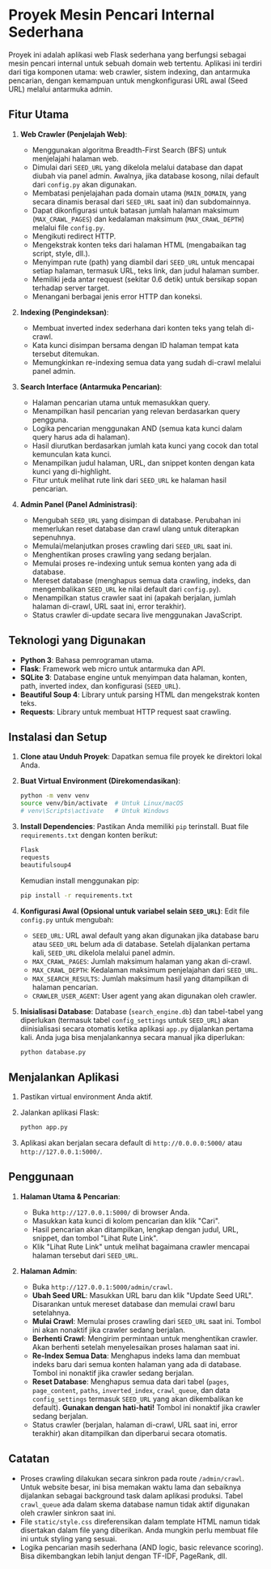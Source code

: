 # Proyek Mesin Pencari Internal Sederhana

Proyek ini adalah aplikasi web Flask sederhana yang berfungsi sebagai mesin pencari internal untuk sebuah domain web tertentu. Aplikasi ini terdiri dari tiga komponen utama: web crawler, sistem indexing, dan antarmuka pencarian, dengan kemampuan untuk mengkonfigurasi URL awal (Seed URL) melalui antarmuka admin.

## Fitur Utama

1.  **Web Crawler (Penjelajah Web)**:
    * Menggunakan algoritma Breadth-First Search (BFS) untuk menjelajahi halaman web.
    * Dimulai dari `SEED_URL` yang dikelola melalui database dan dapat diubah via panel admin. Awalnya, jika database kosong, nilai default dari `config.py` akan digunakan.
    * Membatasi penjelajahan pada domain utama (`MAIN_DOMAIN`, yang secara dinamis berasal dari `SEED_URL` saat ini) dan subdomainnya.
    * Dapat dikonfigurasi untuk batasan jumlah halaman maksimum (`MAX_CRAWL_PAGES`) dan kedalaman maksimum (`MAX_CRAWL_DEPTH`) melalui file `config.py`.
    * Mengikuti redirect HTTP.
    * Mengekstrak konten teks dari halaman HTML (mengabaikan tag script, style, dll.).
    * Menyimpan rute (path) yang diambil dari `SEED_URL` untuk mencapai setiap halaman, termasuk URL, teks link, dan judul halaman sumber.
    * Memiliki jeda antar request (sekitar 0.6 detik) untuk bersikap sopan terhadap server target.
    * Menangani berbagai jenis error HTTP dan koneksi.

2.  **Indexing (Pengindeksan)**:
    * Membuat inverted index sederhana dari konten teks yang telah di-crawl.
    * Kata kunci disimpan bersama dengan ID halaman tempat kata tersebut ditemukan.
    * Memungkinkan re-indexing semua data yang sudah di-crawl melalui panel admin.

3.  **Search Interface (Antarmuka Pencarian)**:
    * Halaman pencarian utama untuk memasukkan query.
    * Menampilkan hasil pencarian yang relevan berdasarkan query pengguna.
    * Logika pencarian menggunakan AND (semua kata kunci dalam query harus ada di halaman).
    * Hasil diurutkan berdasarkan jumlah kata kunci yang cocok dan total kemunculan kata kunci.
    * Menampilkan judul halaman, URL, dan snippet konten dengan kata kunci yang di-highlight.
    * Fitur untuk melihat rute link dari `SEED_URL` ke halaman hasil pencarian.

4.  **Admin Panel (Panel Administrasi)**:
    * Mengubah `SEED_URL` yang disimpan di database. Perubahan ini memerlukan reset database dan crawl ulang untuk diterapkan sepenuhnya.
    * Memulai/melanjutkan proses crawling dari `SEED_URL` saat ini.
    * Menghentikan proses crawling yang sedang berjalan.
    * Memulai proses re-indexing untuk semua konten yang ada di database.
    * Mereset database (menghapus semua data crawling, indeks, dan mengembalikan `SEED_URL` ke nilai default dari `config.py`).
    * Menampilkan status crawler saat ini (apakah berjalan, jumlah halaman di-crawl, URL saat ini, error terakhir).
    * Status crawler di-update secara live menggunakan JavaScript.

## Teknologi yang Digunakan

* **Python 3**: Bahasa pemrograman utama.
* **Flask**: Framework web micro untuk antarmuka dan API.
* **SQLite 3**: Database engine untuk menyimpan data halaman, konten, path, inverted index, dan konfigurasi (`SEED_URL`).
* **Beautiful Soup 4**: Library untuk parsing HTML dan mengekstrak konten teks.
* **Requests**: Library untuk membuat HTTP request saat crawling.

## Instalasi dan Setup

1.  **Clone atau Unduh Proyek**:
    Dapatkan semua file proyek ke direktori lokal Anda.

2.  **Buat Virtual Environment (Direkomendasikan)**:
    ```bash
    python -m venv venv
    source venv/bin/activate  # Untuk Linux/macOS
    # venv\Scripts\activate   # Untuk Windows
    ```
   

3.  **Install Dependencies**:
    Pastikan Anda memiliki `pip` terinstall. Buat file `requirements.txt` dengan konten berikut:
    ```txt
    Flask
    requests
    beautifulsoup4
    ```
    Kemudian install menggunakan pip:
    ```bash
    pip install -r requirements.txt
    ```
   

4.  **Konfigurasi Awal (Opsional untuk variabel selain `SEED_URL`)**:
    Edit file `config.py` untuk mengubah:
    * `SEED_URL`: URL awal default yang akan digunakan jika database baru atau `SEED_URL` belum ada di database. Setelah dijalankan pertama kali, `SEED_URL` dikelola melalui panel admin.
    * `MAX_CRAWL_PAGES`: Jumlah maksimum halaman yang akan di-crawl.
    * `MAX_CRAWL_DEPTH`: Kedalaman maksimum penjelajahan dari `SEED_URL`.
    * `MAX_SEARCH_RESULTS`: Jumlah maksimum hasil yang ditampilkan di halaman pencarian.
    * `CRAWLER_USER_AGENT`: User agent yang akan digunakan oleh crawler.

5.  **Inisialisasi Database**:
    Database (`search_engine.db`) dan tabel-tabel yang diperlukan (termasuk tabel `config_settings` untuk `SEED_URL`) akan diinisialisasi secara otomatis ketika aplikasi `app.py` dijalankan pertama kali. Anda juga bisa menjalankannya secara manual jika diperlukan:
    ```bash
    python database.py
    ```
   

## Menjalankan Aplikasi

1.  Pastikan virtual environment Anda aktif.
2.  Jalankan aplikasi Flask:
    ```bash
    python app.py
    ```
   
3.  Aplikasi akan berjalan secara default di `http://0.0.0.0:5000/` atau `http://127.0.0.1:5000/`.

## Penggunaan

1.  **Halaman Utama & Pencarian**:
    * Buka `http://127.0.0.1:5000/` di browser Anda.
    * Masukkan kata kunci di kolom pencarian dan klik "Cari".
    * Hasil pencarian akan ditampilkan, lengkap dengan judul, URL, snippet, dan tombol "Lihat Rute Link".
    * Klik "Lihat Rute Link" untuk melihat bagaimana crawler mencapai halaman tersebut dari `SEED_URL`.

2.  **Halaman Admin**:
    * Buka `http://127.0.0.1:5000/admin/crawl`.
    * **Ubah Seed URL**: Masukkan URL baru dan klik "Update Seed URL". Disarankan untuk mereset database dan memulai crawl baru setelahnya.
    * **Mulai Crawl**: Memulai proses crawling dari `SEED_URL` saat ini. Tombol ini akan nonaktif jika crawler sedang berjalan.
    * **Berhenti Crawl**: Mengirim permintaan untuk menghentikan crawler. Akan berhenti setelah menyelesaikan proses halaman saat ini.
    * **Re-Index Semua Data**: Menghapus indeks lama dan membuat indeks baru dari semua konten halaman yang ada di database. Tombol ini nonaktif jika crawler sedang berjalan.
    * **Reset Database**: Menghapus semua data dari tabel (`pages`, `page_content`, `paths`, `inverted_index`, `crawl_queue`, dan data `config_settings` termasuk `SEED_URL` yang akan dikembalikan ke default). **Gunakan dengan hati-hati!** Tombol ini nonaktif jika crawler sedang berjalan.
    * Status crawler (berjalan, halaman di-crawl, URL saat ini, error terakhir) akan ditampilkan dan diperbarui secara otomatis.

## Catatan

* Proses crawling dilakukan secara sinkron pada route `/admin/crawl`. Untuk website besar, ini bisa memakan waktu lama dan sebaiknya dijalankan sebagai background task dalam aplikasi produksi. Tabel `crawl_queue` ada dalam skema database namun tidak aktif digunakan oleh crawler sinkron saat ini.
* File `static/style.css` direferensikan dalam template HTML namun tidak disertakan dalam file yang diberikan. Anda mungkin perlu membuat file ini untuk styling yang sesuai.
* Logika pencarian masih sederhana (AND logic, basic relevance scoring). Bisa dikembangkan lebih lanjut dengan TF-IDF, PageRank, dll.
